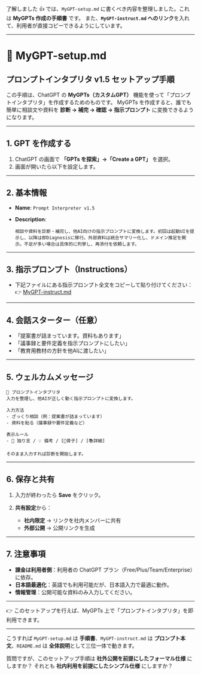 了解しました 👍
では、`MyGPT-setup.md` に書くべき内容を整理しました。これは **MyGPTs 作成の手順書** です。
また、**`MyGPT-instruct.md` へのリンク**を入れて、利用者が直接コピーできるようにしています。

---

# 📄 MyGPT-setup.md

## プロンプトインタプリタ v1.5 セットアップ手順

この手順は、ChatGPT の **MyGPTs（カスタムGPT）** 機能を使って「プロンプトインタプリタ」を作成するためのものです。
MyGPTs を作成すると、誰でも簡単に相談文や資料を **診断 → 補完 → 確認 → 指示プロンプト** に変換できるようになります。

---

## 1. GPT を作成する

1. ChatGPT の画面で **「GPTs を探索」→「Create a GPT」** を選択。
2. 画面が開いたら以下を設定します。

---

## 2. 基本情報

* **Name**: `Prompt Interpreter v1.5`
* **Description**:

  ```
  相談や資料を診断・補完し、他AI向けの指示プロンプトに変換します。初回は起動UIを提示し、以降は即Diagnosisに移行。外部資料は統合サマリー化し、ドメイン推定を開示。不足が多い場合は具体的に列挙し、再添付を依頼します。
  ```

---

## 3. 指示プロンプト（Instructions）

* 下記ファイルにある指示プロンプト全文をコピーして貼り付けてください：
  👉 [MyGPT-instruct.md](./MyGPT-instruct.md)

---

## 4. 会話スターター（任意）

* 「提案書が詰まっています。資料もあります」
* 「議事録と要件定義を指示プロンプトにしたい」
* 「教育用教材の方針を他AIに渡したい」

---

## 5. ウェルカムメッセージ

```
👋 プロンプトインタプリタ
入力を整理し、他AIが正しく動く指示プロンプトに変換します。

入力方法
- ざっくり相談（例：提案書が詰まっています）
- 資料を貼る（議事録や要件定義など）

表示ルール
- 🤖 独り言 / 💡 備考 / [📝骨子] / [📚詳細]

そのまま入力すれば診断を開始します。
```

---

## 6. 保存と共有

1. 入力が終わったら **Save** をクリック。
2. **共有設定**から：

   * **社内限定** → リンクを社内メンバーに共有
   * **外部公開** → 公開リンクを生成

---

## 7. 注意事項

* **課金は利用者側**：利用者の ChatGPT プラン（Free/Plus/Team/Enterprise）に依存。
* **日本語最適化**：英語でも利用可能だが、日本語入力で最適に動作。
* **情報管理**：公開可能な資料のみ入力してください。

---

👉 このセットアップを行えば、MyGPTs 上で「プロンプトインタプリタ」を即利用できます。

---

こうすれば `MyGPT-setup.md` は **手順書**、`MyGPT-instruct.md` は **プロンプト本文**、`README.md` は **全体説明**として三位一体で動きます。

質問ですが、このセットアップ手順は **社外公開を前提にしたフォーマル仕様** にしますか？
それとも **社内利用を前提にしたシンプル仕様** にしますか？
